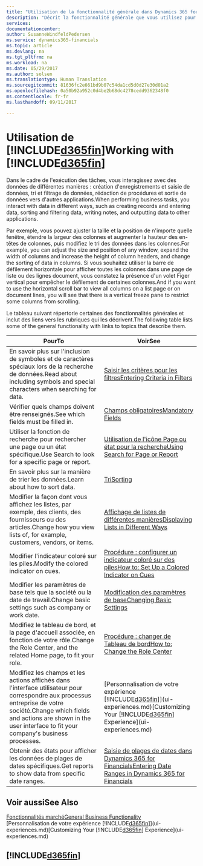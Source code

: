 ```yaml
---
title: "Utilisation de la fonctionnalité générale dans Dynamics 365 for Financials | Microsoft"
description: "Décrit la fonctionnalité générale que vous utilisez pour interagir avec des données dans Financials, par exemple entrer les valeurs, trier les données, et modifier les vues."
services: 
documentationcenter: 
author: SusanneWindfeldPedersen
ms.service: dynamics365-financials
ms.topic: article
ms.devlang: na
ms.tgt_pltfrm: na
ms.workload: na
ms.date: 05/29/2017
ms.author: solsen
ms.translationtype: Human Translation
ms.sourcegitcommit: 81636fc2e661bd9b07c54da1cd5d0d27e30d01a2
ms.openlocfilehash: 0a50b92a952c0d4be2b68dc4278cedd9362348f0
ms.contentlocale: fr-fr
ms.lasthandoff: 09/11/2017

---
```

# <a name="working-with-included365finincludesd365finlongmdmd"></a><span data-ttu-id="c600b-103">Utilisation de [!INCLUDE[d365fin](includes/d365fin_long_md.md)]</span><span class="sxs-lookup"><span data-stu-id="c600b-103">Working with [!INCLUDE[d365fin](includes/d365fin_long_md.md)]</span></span>
<span data-ttu-id="c600b-104">Dans le cadre de l'exécution des tâches, vous interagissez avec des données de différentes manières : création d'enregistrements et saisie de données, tri et filtrage de données, rédaction de procédures et sortie de données vers d'autres applications.</span><span class="sxs-lookup"><span data-stu-id="c600b-104">When performing business tasks, you interact with data in different ways, such as creating records and entering data, sorting and filtering data, writing notes, and outputting data to other applications.</span></span>

<span data-ttu-id="c600b-105">Par exemple, vous pouvez ajuster la taille et la position de n'importe quelle fenêtre, étendre la largeur des colonnes et augmenter la hauteur des en-têtes de colonnes, puis modifiez le tri des données dans les colonnes.</span><span class="sxs-lookup"><span data-stu-id="c600b-105">For example, you can adjust the size and position of any window, expand the width of columns and increase the height of column headers, and change the sorting of data in columns.</span></span> <span data-ttu-id="c600b-106">Si vous souhaitez utiliser la barre de défilement horizontale pour afficher toutes les colonnes dans une page de liste ou des lignes document, vous constatez la présence d'un volet Figer vertical pour empêcher le défilement de certaines colonnes.</span><span class="sxs-lookup"><span data-stu-id="c600b-106">And if you want to use the horizontal scroll bar to view all columns on a list page or on document lines, you will see that there is a vertical freeze pane to restrict some columns from scrolling.</span></span>

<span data-ttu-id="c600b-107">Le tableau suivant répertorie certaines des fonctionnalités générales et inclut des liens vers les rubriques qui les décrivent.</span><span class="sxs-lookup"><span data-stu-id="c600b-107">The following table lists some of the general functionality with links to topics that describe them.</span></span>

| <span data-ttu-id="c600b-108">Pour</span><span class="sxs-lookup"><span data-stu-id="c600b-108">To</span></span> | <span data-ttu-id="c600b-109">Voir</span><span class="sxs-lookup"><span data-stu-id="c600b-109">See</span></span> |
| --- | --- |
| <span data-ttu-id="c600b-110">En savoir plus sur l'inclusion de symboles et de caractères spéciaux lors de la recherche de données.</span><span class="sxs-lookup"><span data-stu-id="c600b-110">Read about including symbols and special characters when searching for data.</span></span> |[<span data-ttu-id="c600b-111">Saisir les critères pour les filtres</span><span class="sxs-lookup"><span data-stu-id="c600b-111">Entering Criteria in Filters</span></span>](ui-enter-criteria-filters.md) |
| <span data-ttu-id="c600b-112">Vérifier quels champs doivent être renseignés.</span><span class="sxs-lookup"><span data-stu-id="c600b-112">See which fields must be filled in.</span></span> |[<span data-ttu-id="c600b-113">Champs obligatoires</span><span class="sxs-lookup"><span data-stu-id="c600b-113">Mandatory Fields</span></span>](ui-mandatory-fields.md) |
| <span data-ttu-id="c600b-114">Utiliser la fonction de recherche pour rechercher une page ou un état spécifique.</span><span class="sxs-lookup"><span data-stu-id="c600b-114">Use Search to look for a specific page or report.</span></span> |[<span data-ttu-id="c600b-115">Utilisation de l'icône Page ou état pour la recherche</span><span class="sxs-lookup"><span data-stu-id="c600b-115">Using Search for Page or Report</span></span>](ui-search.md) |
| <span data-ttu-id="c600b-116">En savoir plus sur la manière de trier les données.</span><span class="sxs-lookup"><span data-stu-id="c600b-116">Learn about how to sort data.</span></span> |[<span data-ttu-id="c600b-117">Tri</span><span class="sxs-lookup"><span data-stu-id="c600b-117">Sorting</span></span>](ui-sorting.md) |
| <span data-ttu-id="c600b-118">Modifier la façon dont vous affichez les listes, par exemple, des clients, des fournisseurs ou des articles.</span><span class="sxs-lookup"><span data-stu-id="c600b-118">Change how you view lists of, for example, customers, vendors, or items.</span></span> |[<span data-ttu-id="c600b-119">Affichage de listes de différentes manières</span><span class="sxs-lookup"><span data-stu-id="c600b-119">Displaying Lists in Different Ways</span></span>](across-display-lists-different-views.md) |
| <span data-ttu-id="c600b-120">Modifier l'indicateur coloré sur les piles.</span><span class="sxs-lookup"><span data-stu-id="c600b-120">Modify the colored indicator on cues.</span></span> |[<span data-ttu-id="c600b-121">Procédure : configurer un indicateur coloré sur des piles</span><span class="sxs-lookup"><span data-stu-id="c600b-121">How to: Set Up a Colored Indicator on Cues</span></span>](ui-how-setup-colored-indicator-cues.md) |
| <span data-ttu-id="c600b-122">Modifier les paramètres de base tels que la société ou la date de travail.</span><span class="sxs-lookup"><span data-stu-id="c600b-122">Change basic settings such as company or work date.</span></span> |[<span data-ttu-id="c600b-123">Modification des paramètres de base</span><span class="sxs-lookup"><span data-stu-id="c600b-123">Changing Basic Settings</span></span>](ui-change-basic-settings.md) |
| <span data-ttu-id="c600b-124">Modifiez le tableau de bord, et la page d'accueil associée, en fonction de votre rôle.</span><span class="sxs-lookup"><span data-stu-id="c600b-124">Change the Role Center, and the related Home page, to fit your role.</span></span> |[<span data-ttu-id="c600b-125">Procédure : changer de Tableau de bord</span><span class="sxs-lookup"><span data-stu-id="c600b-125">How to: Change the Role Center</span></span>](change-role.md) |
| <span data-ttu-id="c600b-126">Modifiez les champs et les actions affichés dans l'interface utilisateur pour correspondre aux processus entreprise de votre société.</span><span class="sxs-lookup"><span data-stu-id="c600b-126">Change which fields and actions are shown in the user interface to fit your company's business processes.</span></span> |<span data-ttu-id="c600b-127">[Personnalisation de votre expérience [!INCLUDE[d365fin](includes/d365fin_md.md)]](ui-experiences.md)</span><span class="sxs-lookup"><span data-stu-id="c600b-127">[Customizing Your [!INCLUDE[d365fin](includes/d365fin_md.md)] Experience](ui-experiences.md)</span></span> |
| <span data-ttu-id="c600b-128">Obtenir des états pour afficher les données de plages de dates spécifiques.</span><span class="sxs-lookup"><span data-stu-id="c600b-128">Get reports to show data from specific date ranges.</span></span> |[<span data-ttu-id="c600b-129">Saisie de plages de dates dans Dynamics 365 for Financials</span><span class="sxs-lookup"><span data-stu-id="c600b-129">Entering Date Ranges in Dynamics 365 for Financials</span></span>](ui-enter-date-ranges.md) |

## <a name="see-also"></a><span data-ttu-id="c600b-130">Voir aussi</span><span class="sxs-lookup"><span data-stu-id="c600b-130">See Also</span></span>
[<span data-ttu-id="c600b-131">Fonctionnalités marché</span><span class="sxs-lookup"><span data-stu-id="c600b-131">General Business Functionality</span></span>](ui-across-business-areas.md)  
<span data-ttu-id="c600b-132">[Personnalisation de votre expérience [!INCLUDE[d365fin](includes/d365fin_md.md)]](ui-experiences.md)</span><span class="sxs-lookup"><span data-stu-id="c600b-132">[Customizing Your [!INCLUDE[d365fin](includes/d365fin_md.md)] Experience](ui-experiences.md)</span></span>  

## [!INCLUDE[d365fin](includes/free_trial_md.md)]

